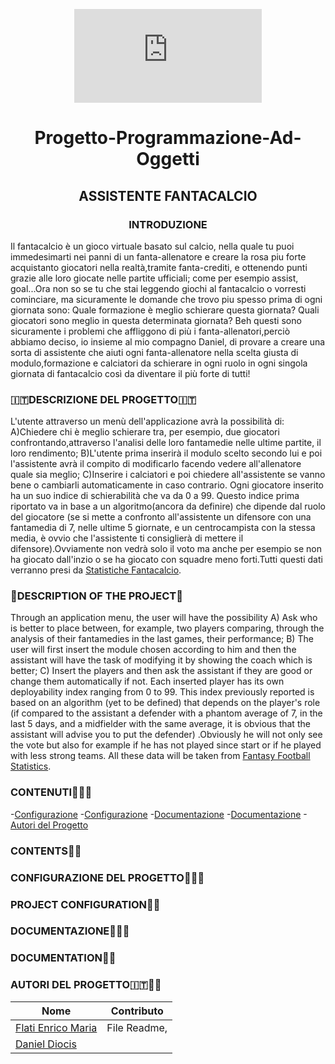 <div align="center">

![CamScanner.02-27-2022.17.25.pdf](https://github.com/EnricoMariaFlati/Programmazione-Ad-Oggetti/files/8149022/CamScanner.02-27-2022.17.25.pdf)

# Progetto-Programmazione-Ad-Oggetti
##                                                              ASSISTENTE FANTACALCIO

</div>
<div align="center">
  
###                                                             INTRODUZIONE

</div>

Il fantacalcio è un gioco virtuale basato sul calcio, nella quale tu puoi immedesimarti nei panni di un fanta-allenatore e creare la rosa piu forte acquistanto giocatori nella realtà,tramite fanta-crediti, e ottenendo punti grazie alle loro giocate nelle partite ufficiali; come per esempio assist, goal...Ora non so se tu che stai leggendo giochi al fantacalcio o vorresti cominciare, ma sicuramente le domande che trovo piu spesso prima di ogni giornata sono: Quale formazione è meglio schierare questa giornata? Quali giocatori sono meglio in questa determinata giornata? Beh questi sono sicuramente i problemi che affliggono di più i fanta-allenatori,perciò abbiamo deciso, io insieme al mio compagno Daniel, di provare a creare una sorta di assistente che aiuti ogni fanta-allenatore nella scelta giusta di modulo,formazione e calciatori da schierare in ogni ruolo in ogni singola giornata di fantacalcio così da diventare il più forte di tutti!

###                                                         :it:DESCRIZIONE DEL PROGETTO:it:
L'utente attraverso un menù dell'applicazione avrà la possibilità di:
A)Chiedere chi è meglio schierare tra, per esempio, due giocatori confrontando,attraverso l'analisi delle loro fantamedie nelle ultime partite, il loro rendimento;
B)L'utente prima inserirà il modulo scelto secondo lui e poi l'assistente avrà il compito di modificarlo facendo vedere all'allenatore quale sia meglio;
C)Inserire i calciatori e poi chiedere all'assistente se vanno bene o cambiarli automaticamente in caso contrario.
Ogni giocatore inserito ha un suo indice di schierabilità che va da 0 a 99. Questo indice prima riportato va in base a un algoritmo(ancora da definire) che dipende dal ruolo del giocatore (se si mette a confronto all'assistente un difensore con una fantamedia di 7, nelle ultime 5 giornate, e un centrocampista con la stessa media, è ovvio che l'assistente ti consiglierà di mettere il difensore).Ovviamente non vedrà solo il voto ma anche per esempio se non ha giocato dall'inzio o se ha giocato con squadre meno forti.Tutti questi dati verranno presi da [Statistiche Fantacalcio](https://www.fantacalcio.it/statistiche-serie-a).

###                                                       :england:DESCRIPTION OF THE PROJECT:england:
Through an application menu, the user will have the possibility 
A) Ask who is better to place between, for example, two players comparing, through the analysis of their fantamedies in the last games, their performance;
B) The user will first insert the module chosen according to him and then the assistant will have the task of modifying it by showing the coach which is better;
C) Insert the players and then ask the assistant if they are good or change them automatically if not.
Each inserted player has its own deployability index ranging from 0 to 99. This index previously reported is based on an algorithm (yet to be defined) that depends on the player's role (if compared to the assistant a defender with a phantom average of 7, in the last 5 days, and a midfielder with the same average, it is obvious that the assistant will advise you to put the defender) .Obviously he will not only see the vote but also for example if he has not played since start or if he played with less strong teams. All these data will be taken from [Fantasy Football Statistics](https://www.fantacalcio.it/statistiche-serie-a).


###                                                        CONTENUTI:open_file_folder::it:
-[Configurazione](#configurazione-key-it)
-[Configurazione](#configurazione-key-england)
-[Documentazione](#documentazione-open_book-it)
-[Documentazione](#documentazione-open_book-england)
-[Autori del Progetto](#autoridelprogetto-it-student)






###                                                        CONTENTS:open_file_folder::england:
###                                                        CONFIGURAZIONE DEL PROGETTO:key::it:
###                                                        PROJECT CONFIGURATION:key::england:
###                                                        DOCUMENTAZIONE:open_book::it:
###                                                        DOCUMENTATION:open_book::england:
###                                                         AUTORI DEL PROGETTO:it::student:
Nome | Contributo
-- | :--:
[Flati Enrico Maria](https://github.com/EnricoMariaFLati) | File Readme,
[Daniel Diocis](https://github.com/Daniel-Diocis) | 
